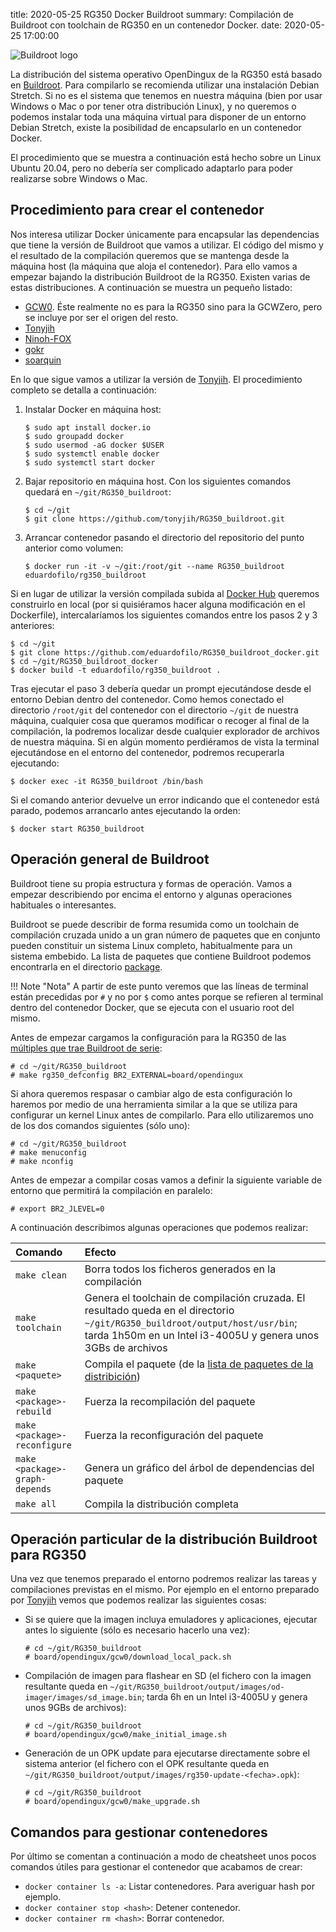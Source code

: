 title: 2020-05-25 RG350 Docker Buildroot
summary: Compilación de Buildroot con toolchain de RG350 en un contenedor Docker.
date: 2020-05-25 17:00:00

![Buildroot logo](/images/posts/buildroot/logo.png)

La distribución del sistema operativo OpenDingux de la RG350 está basado en [Buildroot](https://buildroot.org/). Para compilarlo se recomienda utilizar una instalación Debian Stretch. Si no es el sistema que tenemos en nuestra máquina (bien por usar Windows o Mac o por tener otra distribución Linux), y no queremos o podemos instalar toda una máquina virtual para disponer de un entorno Debian Stretch, existe la posibilidad de encapsularlo en un contenedor Docker.

El procedimiento que se muestra a continuación está hecho sobre un Linux Ubuntu 20.04, pero no debería ser complicado adaptarlo para poder realizarse sobre Windows o Mac.

## Procedimiento para crear el contenedor

Nos interesa utilizar Docker únicamente para encapsular las dependencias que tiene la versión de Buildroot que vamos a utilizar. El código del mismo y el resultado de la compilación queremos que se mantenga desde la máquina host (la máquina que aloja el contenedor). Para ello vamos a empezar bajando la distribución Buildroot de la RG350. Existen varias de estas distribuciones. A continuación se muestra un pequeño listado:

* [GCW0](https://github.com/gcwnow/buildroot). Éste realmente no es para la RG350 sino para la GCWZero, pero se incluye por ser el origen del resto.
* [Tonyjih](https://github.com/tonyjih/RG350_buildroot)
* [Ninoh-FOX](https://github.com/Ninoh-FOX/toolchain)
* [gokr](https://github.com/gokr/RG350_buildroot)
* [soarquin](https://github.com/soarqin/RG350_buildroot)

En lo que sigue vamos a utilizar la versión de [Tonyjih](https://github.com/tonyjih/RG350_buildroot). El procedimiento completo se detalla a continuación:

1. Instalar Docker en máquina host:

    ```
    $ sudo apt install docker.io
    $ sudo groupadd docker
    $ sudo usermod -aG docker $USER
    $ sudo systemctl enable docker
    $ sudo systemctl start docker
    ```

2. Bajar repositorio en máquina host. Con los siguientes comandos quedará en `~/git/RG350_buildroot`:

    ```
    $ cd ~/git
    $ git clone https://github.com/tonyjih/RG350_buildroot.git
    ```

3. Arrancar contenedor pasando el directorio del repositorio del punto anterior como volumen:

    ```
    $ docker run -it -v ~/git:/root/git --name RG350_buildroot eduardofilo/rg350_buildroot
    ```

Si en lugar de utilizar la versión compilada subida al [Docker Hub](https://hub.docker.com/r/eduardofilo/rg350_buildroot) queremos construirlo en local (por si quisiéramos hacer alguna modificación en el Dockerfile), intercalaríamos los siguientes comandos entre los pasos 2 y 3 anteriores:

```
$ cd ~/git
$ git clone https://github.com/eduardofilo/RG350_buildroot_docker.git
$ cd ~/git/RG350_buildroot_docker
$ docker build -t eduardofilo/rg350_buildroot .
```

Tras ejecutar el paso 3 debería quedar un prompt ejecutándose desde el entorno Debian dentro del contenedor. Como hemos conectado el directorio `/root/git` del contenedor con el directorio `~/git` de nuestra máquina, cualquier cosa que queramos modificar o recoger al final de la compilación, la podremos localizar desde cualquier explorador de archivos de nuestra máquina. Si en algún momento perdiéramos de vista la terminal ejecutándose en el entorno del contenedor, podremos recuperarla ejecutando:

```
$ docker exec -it RG350_buildroot /bin/bash
```

Si el comando anterior devuelve un error indicando que el contenedor está parado, podemos arrancarlo antes ejecutando la orden:

```
$ docker start RG350_buildroot
```

## Operación general de Buildroot

Buildroot tiene su propia estructura y formas de operación. Vamos a empezar describiendo por encima el entorno y algunas operaciones habituales o interesantes.

Buildroot se puede describir de forma resumida como un toolchain de compilación cruzada unido a un gran número de paquetes que en conjunto pueden constituir un sistema Linux completo, habitualmente para un sistema embebido. La lista de paquetes que contiene Buildroot podemos encontrarla en el directorio [package](https://github.com/tonyjih/RG350_buildroot/tree/opendingux-2014.08/package).

!!! Note "Nota"
    A partir de este punto veremos que las líneas de terminal están precedidas por `#` y no por `$` como antes porque se refieren al terminal dentro del contenedor Docker, que se ejecuta con el usuario root del mismo.

Antes de empezar cargamos la configuración para la RG350 de las [múltiples que trae Buildroot de serie](https://github.com/tonyjih/RG350_buildroot/tree/opendingux-2014.08/configs):

```
# cd ~/git/RG350_buildroot
# make rg350_defconfig BR2_EXTERNAL=board/opendingux
```

Si ahora queremos respasar o cambiar algo de esta configuración lo haremos por medio de una herramienta similar a la que se utiliza para configurar un kernel Linux antes de compilarlo. Para ello utilizaremos uno de los dos comandos siguientes (sólo uno):

```
# cd ~/git/RG350_buildroot
# make menuconfig
# make nconfig
```

Antes de empezar a compilar cosas vamos a definir la siguiente variable de entorno que permitirá la compilación en paralelo:

```
# export BR2_JLEVEL=0
```

A continuación describimos algunas operaciones que podemos realizar:

|Comando|Efecto|
|:------|:-----|
|`make clean`|Borra todos los ficheros generados en la compilación|
|`make toolchain`|Genera el toolchain de compilación cruzada. El resultado queda en el directorio `~/git/RG350_buildroot/output/host/usr/bin`; tarda 1h50m en un Intel i3-4005U y genera unos 3GBs de archivos|
|`make <paquete>`|Compila el paquete (de la [lista de paquetes de la distribición](https://github.com/tonyjih/RG350_buildroot/tree/opendingux-2014.08/package))|
|`make <package>-rebuild`|Fuerza la recompilación del paquete|
|`make <package>-reconfigure`|Fuerza la reconfiguración del paquete|
|`make <package>-graph-depends`|Genera un gráfico del árbol de dependencias del paquete|
|`make all`|Compila la distribución completa|

## Operación particular de la distribución Buildroot para RG350

Una vez que tenemos preparado el entorno podremos realizar las tareas y compilaciones previstas en el mismo. Por ejemplo en el entorno preparado por [Tonyjih](https://github.com/tonyjih/RG350_buildroot) vemos que podemos realizar las siguientes cosas:

* Si se quiere que la imagen incluya emuladores y aplicaciones, ejecutar antes lo siguiente (sólo es necesario hacerlo una vez):

    ```
    # cd ~/git/RG350_buildroot
    # board/opendingux/gcw0/download_local_pack.sh
    ```

* Compilación de imagen para flashear en SD (el fichero con la imagen resultante queda en `~/git/RG350_buildroot/output/images/od-imager/images/sd_image.bin`; tarda 6h en un Intel i3-4005U y genera unos 9GBs de archivos):

    ```
    # cd ~/git/RG350_buildroot
    # board/opendingux/gcw0/make_initial_image.sh
    ```

* Generación de un OPK update para ejecutarse directamente sobre el sistema anterior (el fichero con el OPK resultante queda en `~/git/RG350_buildroot/output/images/rg350-update-<fecha>.opk`):

    ```
    # cd ~/git/RG350_buildroot
    # board/opendingux/gcw0/make_upgrade.sh
    ```

## Comandos para gestionar contenedores

Por último se comentan a continuación a modo de cheatsheet unos pocos comandos útiles para gestionar el contenedor que acabamos de crear:

* `docker container ls -a`: Listar contenedores. Para averiguar hash por ejemplo.
* `docker container stop <hash>`: Detener contenedor.
* `docker container rm <hash>`: Borrar contenedor.
